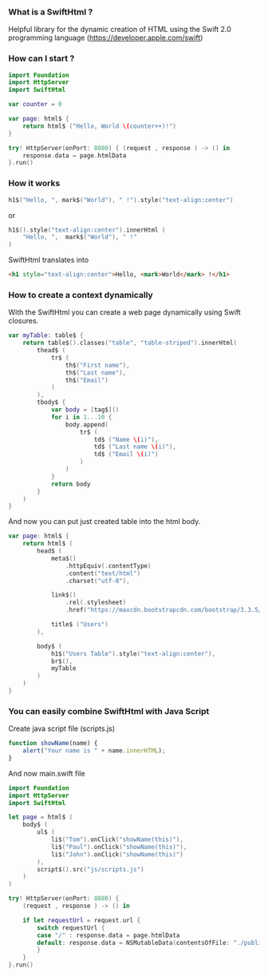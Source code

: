 ### What is a SwiftHtml ?

Helpful library for the dynamic creation of HTML using the Swift 2.0 programming language (https://developer.apple.com/swift)

### How can I start ?

```swift
import Foundation
import HttpServer
import SwiftHtml

var counter = 0

var page: html$ {
	return html$ ("Hello, World \(counter++)!")
}

try! HttpServer(onPort: 8080) { (request , response ) -> () in
	response.data = page.htmlData
}.run()
```

### How it works

```swift
h1$("Hello, ", mark$("World"), " !").style("text-align:center")
```

or

```swift
h1$().style("text-align:center").innerHtml (
	"Hello, ",	mark$("World"),	" !"
)
```

SwiftHtml translates into

```html
<h1 style="text-align:center">Hello, <mark>World</mark> !</h1>
```

### How to create a context dynamically

With the SwiftHtml you can create a web page dynamically using Swift closures.

```swift
var myTable: table$ {
	return table$().classes("table", "table-striped").innerHtml(
		thead$ (
			tr$ (
				th$("First name"),
				th$("Last name"),
				th$("Email")
			)
		),
		tbody$ {
			var body = [tag$]()
			for i in 1...10 {
				body.append(
					tr$ (
						td$ ("Name \(i)"),
						td$ ("Last name \(i)"),
						td$ ("Email \(i)")
					)
				)
			}
			return body
		}
	)
}
```

And now you can put just created table into the html body.

```swift
var page: html$ {
	return html$ (
		head$ (
			meta$()
				.httpEquiv(.contentType)
				.content("text/html")
				.charset("utf-8"),

			link$()
				.rel(.stylesheet)
				.href("https://maxcdn.bootstrapcdn.com/bootstrap/3.3.5/css/bootstrap.min.css"),

			title$ ("Users")
		),

		body$ (
			h1$("Users Table").style("text-align:center"),
			br$(),
			myTable
		)
	)
}
```

### You can easily combine SwiftHtml with Java Script

Create java script file (scripts.js)

```js
function showName(name) {
	alert("Your name is " + name.innerHTML);
}
```

And now main.swift file

```swift
import Foundation
import HttpServer
import SwiftHtml

let page = html$ (
	body$ (
		ul$ (
			li$("Tom").onClick("showName(this)"),
			li$("Paul").onClick("showName(this)"),
			li$("John").onClick("showName(this)")
		),
		script$().src("js/scripts.js")
	)
)

try! HttpServer(onPort: 8080) { 
	(request , response ) -> () in

	if let requestUrl = request.url {
		switch requestUrl {
		case "/" : response.data = page.htmlData
		default: response.data = NSMutableData(contentsOfFile: "./public"+requestUrl)
		}
	}
}.run()
```
